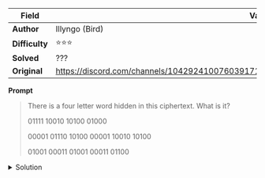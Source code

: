 |Field|Value|
|---|---|
|**Author**|Illyngo (Bird)|
|**Difficulty**|⭐⭐⭐|
|**Solved**|???|
|**Original**|https://discord.com/channels/1042924100760391710/1110625554476040323/1148207261815160872|

**Prompt**
> There is a four letter word hidden in this ciphertext. What is it?
> 
> 01111 10010 10100 01000
>
> 00001 01110 10100 00001 10010 10100
>
> 01001 00011 01001 00011 01100

<details>
<summary>Solution</summary>
  
TO BE STUDIED
</details>
